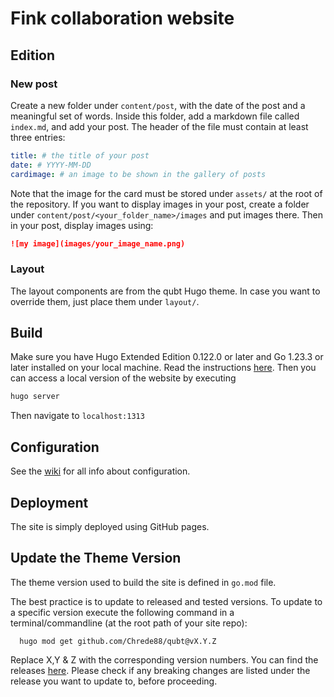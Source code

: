 # Fink collaboration website

## Edition

### New post

Create a new folder under `content/post`, with the date of the post and a meaningful set of words. Inside this folder, add a markdown file called `index.md`, and add your post. The header of the file must contain at least three entries:

```yaml
title: # the title of your post
date: # YYYY-MM-DD
cardimage: # an image to be shown in the gallery of posts
```

Note that the image for the card must be stored under `assets/` at the root of the repository. If you want to display images in your post, create a folder under `content/post/<your_folder_name>/images` and put images there. Then in your post, display images using:

```md
![my image](images/your_image_name.png)
```

### Layout

The layout components are from the qubt Hugo theme. In case you want to override them, just place them under `layout/`.

## Build

Make sure you have Hugo Extended Edition 0.122.0 or later and Go 1.23.3 or later installed on your local machine. Read the instructions [here](https://gohugo.io/installation/). Then you can access a local version of the website by executing

```bash
hugo server
```

Then navigate to `localhost:1313`

## Configuration

See the [wiki](https://github.com/chrede88/qubt/wiki) for all info about configuration.

## Deployment

The site is simply deployed using GitHub pages.

## Update the Theme Version

The theme version used to build the site is defined in `go.mod` file.

The best practice is to update to released and tested versions. To update to a specific version execute the following command in a terminal/commandline (at the root path of your site repo):

```shell
  hugo mod get github.com/Chrede88/qubt@vX.Y.Z
```
Replace X,Y & Z with the corresponding version numbers. You can find the releases [here](https://github.com/chrede88/qubt/releases). Please check if any breaking changes are listed under the release you want to update to, before proceeding.
